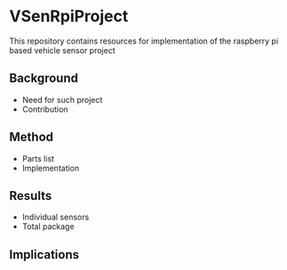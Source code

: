 # VSenRpiProject
This repository contains resources for implementation of the raspberry pi based vehicle sensor project

## Background
- Need for such project
- Contribution

## Method
- Parts list
- Implementation

## Results
- Individual sensors
- Total package

## Implications
